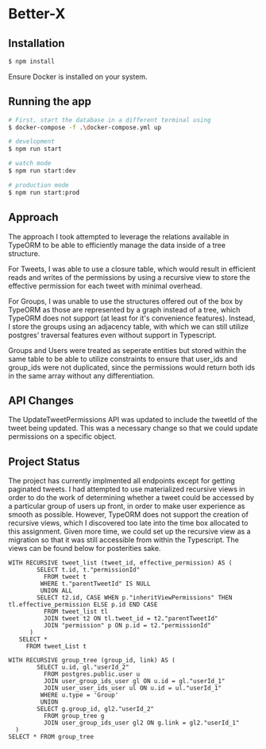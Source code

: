 # Better-X

## Installation

```bash
$ npm install
```

Ensure Docker is installed on your system.

## Running the app

```bash
# First, start the database in a different terminal using
$ docker-compose -f .\docker-compose.yml up

# development
$ npm run start

# watch mode
$ npm run start:dev

# production mode
$ npm run start:prod

```

## Approach

The approach I took attempted to leverage the relations available in TypeORM to be able to efficiently manage the data inside of a tree structure.

For Tweets, I was able to use a closure table, which would result in efficient reads and writes of the permissions by using a recursive view to store the effective permission for each tweet with minimal overhead.

For Groups, I was unable to use the structures offered out of the box by TypeORM as those are represented by a graph instead of a tree, which TypeORM does not support (at least for it's convenience features). Instead, I store the groups using an adjacency table, with which we can still utilize postgres' traversal features even without support in Typescript.

Groups and Users were treated as seperate entities but stored within the same table to be able to utilize constraints to ensure that user_ids and group_ids were not duplicated, since the permissions would return both ids in the same array without any differentiation.

## API Changes

The UpdateTweetPermissions API was updated to include the tweetId of the tweet being updated. This was a necessary change so that we could update permissions on a specific object.

## Project Status

The project has currently implmented all endpoints except for getting paginated tweets. I had attempted to use materialized recursive views in order to do the work of determining whether a tweet could be accessed by a particular group of users up front, in order to make user experience as smooth as possible. However, TypeORM does not support the creation of recursive views, which I discovered too late into the time box allocated to this assignment. Given more time, we could set up the recursive view as a migration so that it was still accessible from within the Typescript. The views can be found below for posterities sake.

```postgres
WITH RECURSIVE tweet_list (tweet_id, effective_permission) AS (
      	SELECT t.id, t."permissionId"
      	  FROM tweet t
      	 WHERE t."parentTweetId" IS NULL
      	 UNION ALL
      	SELECT t2.id, CASE WHEN p."inheritViewPermissions" THEN tl.effective_permission ELSE p.id END CASE
      	  FROM tweet_list tl
      	  JOIN tweet t2 ON tl.tweet_id = t2."parentTweetId"
      	  JOIN "permission" p ON p.id = t2."permissionId"
      )
   SELECT *
	 FROM tweet_List t

WITH RECURSIVE group_tree (group_id, link) AS (
        SELECT u.id, gl."userId_2"
          FROM postgres.public.user u
          JOIN user_group_ids_user gl ON u.id = gl."userId_1"
          JOIN user_user_ids_user ul ON u.id = ul."userId_1"
         WHERE u.type = 'Group'
         UNION
        SELECT g.group_id, gl2."userId_2"
          FROM group_tree g
          JOIN user_group_ids_user gl2 ON g.link = gl2."userId_1"
  )
SELECT * FROM group_tree
```
